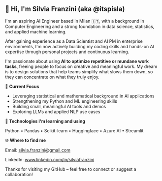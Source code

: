 ## 👋 Hi, I'm Silvia Franzini (aka @itspisla)

I'm an aspiring AI Engineer based in Milan 🇮🇹, with a background in Computer Engineering and a strong foundation in data science, statistics, and applied machine learning.

After gaining experience as a Data Scientist and AI PM in enterprise environments, I'm now actively building my coding skills and hands-on AI expertise through personal projects and continuous learning.

I'm passionate about using **AI to optimize repetitive or mundane work tasks**, freeing people to focus on creative and meaningful work. My dream is to design solutions that help teams simplify what slows them down, so they can concentrate on what they truly enjoy.

🚀 **Current Focus**

- Leveraging statistical and mathematical background in AI applications
- Strengthening my Python and ML engineering skills
- Building small, meaningful AI tools and demos
- Exploring LLMs and applied NLP use cases

📖 **Technologies I'm learning and using**

Python • Pandas • Scikit-learn • Huggingface • Azure AI • Streamlit

🌐 **Where to find me**

Email: silvia.franzini@gmail.com

LinkedIn: www.linkedin.com/in/silviafranzini

Thanks for visiting my GitHub – feel free to connect or suggest a collaboration!
